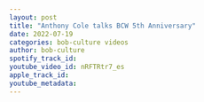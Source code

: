 ```yaml
---
layout: post
title: "Anthony Cole talks BCW 5th Anniversary"
date: 2022-07-19
categories: bob-culture videos
author: bob-culture
spotify_track_id: 
youtube_video_id: nRFTRtr7_es
apple_track_id: 
youtube_metadata: 
---
```


